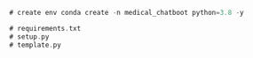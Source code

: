 ```rust
# create env conda create -n medical_chatboot python=3.8 -y
```

```rust
# requirements.txt
# setup.py 
# template.py
```
